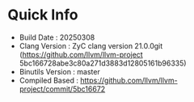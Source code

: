 # Quick Info
* Build Date : 20250308
* Clang Version : ZyC clang version 21.0.0git (https://github.com/llvm/llvm-project 5bc166728abe3c80a271d3883d12805161b96335)
* Binutils Version : master
* Compiled Based : https://github.com/llvm/llvm-project/commit/5bc16672

